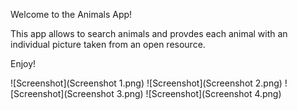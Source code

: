 Welcome to the Animals App!

This app allows to search animals and provdes each animal with an individual picture taken from an open resource.

Enjoy!

![Screenshot](Screenshot 1.png)
![Screenshot](Screenshot 2.png)
![Screenshot](Screenshot 3.png)
![Screenshot](Screenshot 4.png)
